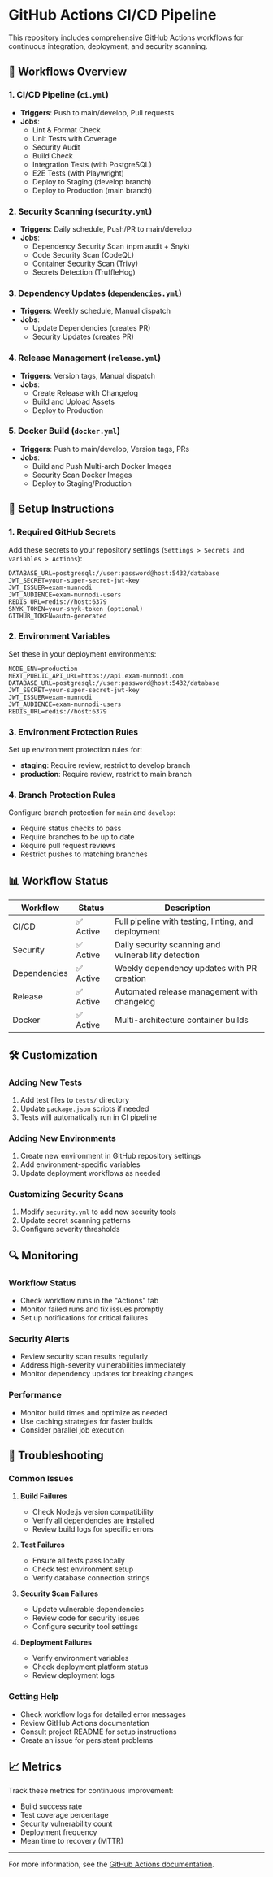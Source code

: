 # GitHub Actions CI/CD Pipeline

This repository includes comprehensive GitHub Actions workflows for continuous integration, deployment, and security scanning.

## 🚀 Workflows Overview

### 1. **CI/CD Pipeline** (`ci.yml`)
- **Triggers**: Push to main/develop, Pull requests
- **Jobs**:
  - Lint & Format Check
  - Unit Tests with Coverage
  - Security Audit
  - Build Check
  - Integration Tests (with PostgreSQL)
  - E2E Tests (with Playwright)
  - Deploy to Staging (develop branch)
  - Deploy to Production (main branch)

### 2. **Security Scanning** (`security.yml`)
- **Triggers**: Daily schedule, Push/PR to main/develop
- **Jobs**:
  - Dependency Security Scan (npm audit + Snyk)
  - Code Security Scan (CodeQL)
  - Container Security Scan (Trivy)
  - Secrets Detection (TruffleHog)

### 3. **Dependency Updates** (`dependencies.yml`)
- **Triggers**: Weekly schedule, Manual dispatch
- **Jobs**:
  - Update Dependencies (creates PR)
  - Security Updates (creates PR)

### 4. **Release Management** (`release.yml`)
- **Triggers**: Version tags, Manual dispatch
- **Jobs**:
  - Create Release with Changelog
  - Build and Upload Assets
  - Deploy to Production

### 5. **Docker Build** (`docker.yml`)
- **Triggers**: Push to main/develop, Version tags, PRs
- **Jobs**:
  - Build and Push Multi-arch Docker Images
  - Security Scan Docker Images
  - Deploy to Staging/Production

## 🔧 Setup Instructions

### 1. **Required GitHub Secrets**

Add these secrets to your repository settings (`Settings > Secrets and variables > Actions`):

```
DATABASE_URL=postgresql://user:password@host:5432/database
JWT_SECRET=your-super-secret-jwt-key
JWT_ISSUER=exam-munnodi
JWT_AUDIENCE=exam-munnodi-users
REDIS_URL=redis://host:6379
SNYK_TOKEN=your-snyk-token (optional)
GITHUB_TOKEN=auto-generated
```

### 2. **Environment Variables**

Set these in your deployment environments:

```
NODE_ENV=production
NEXT_PUBLIC_API_URL=https://api.exam-munnodi.com
DATABASE_URL=postgresql://user:password@host:5432/database
JWT_SECRET=your-super-secret-jwt-key
JWT_ISSUER=exam-munnodi
JWT_AUDIENCE=exam-munnodi-users
REDIS_URL=redis://host:6379
```

### 3. **Environment Protection Rules**

Set up environment protection rules for:
- **staging**: Require review, restrict to develop branch
- **production**: Require review, restrict to main branch

### 4. **Branch Protection Rules**

Configure branch protection for `main` and `develop`:
- Require status checks to pass
- Require branches to be up to date
- Require pull request reviews
- Restrict pushes to matching branches

## 📊 Workflow Status

| Workflow | Status | Description |
|----------|--------|-------------|
| CI/CD | ✅ Active | Full pipeline with testing, linting, and deployment |
| Security | ✅ Active | Daily security scanning and vulnerability detection |
| Dependencies | ✅ Active | Weekly dependency updates with PR creation |
| Release | ✅ Active | Automated release management with changelog |
| Docker | ✅ Active | Multi-architecture container builds |

## 🛠️ Customization

### Adding New Tests
1. Add test files to `tests/` directory
2. Update `package.json` scripts if needed
3. Tests will automatically run in CI pipeline

### Adding New Environments
1. Create new environment in GitHub repository settings
2. Add environment-specific variables
3. Update deployment workflows as needed

### Customizing Security Scans
1. Modify `security.yml` to add new security tools
2. Update secret scanning patterns
3. Configure severity thresholds

## 🔍 Monitoring

### Workflow Status
- Check workflow runs in the "Actions" tab
- Monitor failed runs and fix issues promptly
- Set up notifications for critical failures

### Security Alerts
- Review security scan results regularly
- Address high-severity vulnerabilities immediately
- Monitor dependency updates for breaking changes

### Performance
- Monitor build times and optimize as needed
- Use caching strategies for faster builds
- Consider parallel job execution

## 🚨 Troubleshooting

### Common Issues

1. **Build Failures**
   - Check Node.js version compatibility
   - Verify all dependencies are installed
   - Review build logs for specific errors

2. **Test Failures**
   - Ensure all tests pass locally
   - Check test environment setup
   - Verify database connection strings

3. **Security Scan Failures**
   - Update vulnerable dependencies
   - Review code for security issues
   - Configure security tool settings

4. **Deployment Failures**
   - Verify environment variables
   - Check deployment platform status
   - Review deployment logs

### Getting Help

- Check workflow logs for detailed error messages
- Review GitHub Actions documentation
- Consult project README for setup instructions
- Create an issue for persistent problems

## 📈 Metrics

Track these metrics for continuous improvement:
- Build success rate
- Test coverage percentage
- Security vulnerability count
- Deployment frequency
- Mean time to recovery (MTTR)

---

For more information, see the [GitHub Actions documentation](https://docs.github.com/en/actions).
